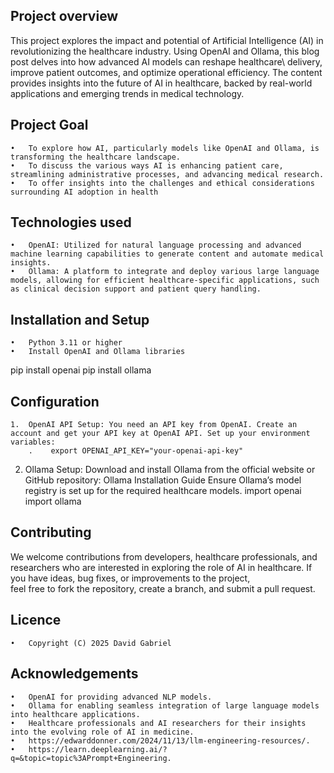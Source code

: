 
## Project overview
This project explores the impact and potential of Artificial Intelligence (AI) in revolutionizing the healthcare industry. Using OpenAI and Ollama, this blog post delves into how advanced AI models can reshape healthcare\ delivery, improve patient outcomes, and optimize operational efficiency. The content provides insights into the future of AI in healthcare, backed by real-world applications and emerging trends in medical technology.

## Project Goal 
	•	To explore how AI, particularly models like OpenAI and Ollama, is transforming the healthcare landscape.
	•	To discuss the various ways AI is enhancing patient care, streamlining administrative processes, and advancing medical research.
	•	To offer insights into the challenges and ethical considerations surrounding AI adoption in health
 ## Technologies used
 	•	OpenAI: Utilized for natural language processing and advanced machine learning capabilities to generate content and automate medical insights.
	•	Ollama: A platform to integrate and deploy various large language models, allowing for efficient healthcare-specific applications, such as clinical decision support and patient query handling.
 


## Installation and Setup
	•	Python 3.11 or higher
	•	Install OpenAI and Ollama libraries
  pip install openai
   pip install ollama

## Configuration
	1.	OpenAI API Setup: You need an API key from OpenAI. Create an account and get your API key at OpenAI API. Set up your environment variables:
        .	 export OPENAI_API_KEY="your-openai-api-key"

  2.	Ollama Setup: Download and install Ollama from the official website or GitHub repository: Ollama Installation Guide Ensure Ollama’s model registry is set up for the required healthcare models.
  import openai
  import ollama

## Contributing
We welcome contributions from developers, healthcare professionals, and researchers who are interested in exploring the role of AI in healthcare. If you have ideas, bug fixes, or improvements to the project,\
feel free to fork the repository, create a branch, and submit a pull request.


## Licence
	•	Copyright (C) 2025 David Gabriel
	

## Acknowledgements
	•	OpenAI for providing advanced NLP models.
	•	Ollama for enabling seamless integration of large language models into healthcare applications.
	•	Healthcare professionals and AI researchers for their insights into the evolving role of AI in medicine.
 	•	https://edwarddonner.com/2024/11/13/llm-engineering-resources/.
	•	https://learn.deeplearning.ai/?q=&topic=topic%3APrompt+Engineering.
	
  
 





